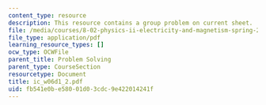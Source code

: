 ```yaml
---
content_type: resource
description: This resource contains a group problem on current sheet.
file: /media/courses/8-02-physics-ii-electricity-and-magnetism-spring-2007/fb541e0be58001d03cdc9e422014241f_ic_w06d1_2.pdf
file_type: application/pdf
learning_resource_types: []
ocw_type: OCWFile
parent_title: Problem Solving
parent_type: CourseSection
resourcetype: Document
title: ic_w06d1_2.pdf
uid: fb541e0b-e580-01d0-3cdc-9e422014241f
---
```

